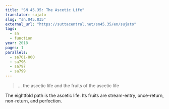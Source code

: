 ```yaml
---
title: "SN 45.35: The Ascetic Life"
translator: sujato
slug: "sn.045.035"
external_url: "https://suttacentral.net/sn45.35/en/sujato"
tags:
  - sn
  - function
year: 2018
pages: 1
parallels:
  - sa701-800
  - sa796
  - sa797
  - sa799
---
```


> … the ascetic life and the fruits of the ascetic life

The eightfold path is the ascetic life. Its fruits are stream-entry, once-return, non-return, and perfection.

